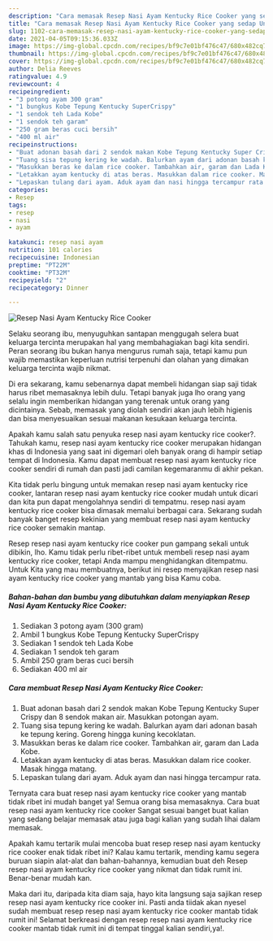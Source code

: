 ```yaml
---
description: "Cara memasak Resep Nasi Ayam Kentucky Rice Cooker yang sedap Untuk Jualan"
title: "Cara memasak Resep Nasi Ayam Kentucky Rice Cooker yang sedap Untuk Jualan"
slug: 1102-cara-memasak-resep-nasi-ayam-kentucky-rice-cooker-yang-sedap-untuk-jualan
date: 2021-04-05T09:15:36.033Z
image: https://img-global.cpcdn.com/recipes/bf9c7e01bf476c47/680x482cq70/resep-nasi-ayam-kentucky-rice-cooker-foto-resep-utama.jpg
thumbnail: https://img-global.cpcdn.com/recipes/bf9c7e01bf476c47/680x482cq70/resep-nasi-ayam-kentucky-rice-cooker-foto-resep-utama.jpg
cover: https://img-global.cpcdn.com/recipes/bf9c7e01bf476c47/680x482cq70/resep-nasi-ayam-kentucky-rice-cooker-foto-resep-utama.jpg
author: Delia Reeves
ratingvalue: 4.9
reviewcount: 4
recipeingredient:
- "3 potong ayam 300 gram"
- "1 bungkus Kobe Tepung Kentucky SuperCrispy"
- "1 sendok teh Lada Kobe"
- "1 sendok teh garam"
- "250 gram beras cuci bersih"
- "400 ml air"
recipeinstructions:
- "Buat adonan basah dari 2 sendok makan Kobe Tepung Kentucky Super Crispy dan 8 sendok makan air. Masukkan potongan ayam."
- "Tuang sisa tepung kering ke wadah. Balurkan ayam dari adonan basah ke tepung kering. Goreng hingga kuning kecoklatan."
- "Masukkan beras ke dalam rice cooker. Tambahkan air, garam dan Lada Kobe."
- "Letakkan ayam kentucky di atas beras. Masukkan dalam rice cooker. Masak hingga matang."
- "Lepaskan tulang dari ayam. Aduk ayam dan nasi hingga tercampur rata."
categories:
- Resep
tags:
- resep
- nasi
- ayam

katakunci: resep nasi ayam 
nutrition: 101 calories
recipecuisine: Indonesian
preptime: "PT22M"
cooktime: "PT32M"
recipeyield: "2"
recipecategory: Dinner

---
```



![Resep Nasi Ayam Kentucky Rice Cooker](https://img-global.cpcdn.com/recipes/bf9c7e01bf476c47/680x482cq70/resep-nasi-ayam-kentucky-rice-cooker-foto-resep-utama.jpg)

Selaku seorang ibu, menyuguhkan santapan menggugah selera buat keluarga tercinta merupakan hal yang membahagiakan bagi kita sendiri. Peran seorang ibu bukan hanya mengurus rumah saja, tetapi kamu pun wajib memastikan keperluan nutrisi terpenuhi dan olahan yang dimakan keluarga tercinta wajib nikmat.

Di era  sekarang, kamu sebenarnya dapat membeli hidangan siap saji tidak harus ribet memasaknya lebih dulu. Tetapi banyak juga lho orang yang selalu ingin memberikan hidangan yang terenak untuk orang yang dicintainya. Sebab, memasak yang diolah sendiri akan jauh lebih higienis dan bisa menyesuaikan sesuai makanan kesukaan keluarga tercinta. 



Apakah kamu salah satu penyuka resep nasi ayam kentucky rice cooker?. Tahukah kamu, resep nasi ayam kentucky rice cooker merupakan hidangan khas di Indonesia yang saat ini digemari oleh banyak orang di hampir setiap tempat di Indonesia. Kamu dapat membuat resep nasi ayam kentucky rice cooker sendiri di rumah dan pasti jadi camilan kegemaranmu di akhir pekan.

Kita tidak perlu bingung untuk memakan resep nasi ayam kentucky rice cooker, lantaran resep nasi ayam kentucky rice cooker mudah untuk dicari dan kita pun dapat mengolahnya sendiri di tempatmu. resep nasi ayam kentucky rice cooker bisa dimasak memalui berbagai cara. Sekarang sudah banyak banget resep kekinian yang membuat resep nasi ayam kentucky rice cooker semakin mantap.

Resep resep nasi ayam kentucky rice cooker pun gampang sekali untuk dibikin, lho. Kamu tidak perlu ribet-ribet untuk membeli resep nasi ayam kentucky rice cooker, tetapi Anda mampu menghidangkan ditempatmu. Untuk Kita yang mau membuatnya, berikut ini resep menyajikan resep nasi ayam kentucky rice cooker yang mantab yang bisa Kamu coba.

<!--inarticleads1-->

##### Bahan-bahan dan bumbu yang dibutuhkan dalam menyiapkan Resep Nasi Ayam Kentucky Rice Cooker:

1. Sediakan 3 potong ayam (300 gram)
1. Ambil 1 bungkus Kobe Tepung Kentucky SuperCrispy
1. Sediakan 1 sendok teh Lada Kobe
1. Sediakan 1 sendok teh garam
1. Ambil 250 gram beras cuci bersih
1. Sediakan 400 ml air




<!--inarticleads2-->

##### Cara membuat Resep Nasi Ayam Kentucky Rice Cooker:

1. Buat adonan basah dari 2 sendok makan Kobe Tepung Kentucky Super Crispy dan 8 sendok makan air. Masukkan potongan ayam.
1. Tuang sisa tepung kering ke wadah. Balurkan ayam dari adonan basah ke tepung kering. Goreng hingga kuning kecoklatan.
1. Masukkan beras ke dalam rice cooker. Tambahkan air, garam dan Lada Kobe.
1. Letakkan ayam kentucky di atas beras. Masukkan dalam rice cooker. Masak hingga matang.
1. Lepaskan tulang dari ayam. Aduk ayam dan nasi hingga tercampur rata.




Ternyata cara buat resep nasi ayam kentucky rice cooker yang mantab tidak ribet ini mudah banget ya! Semua orang bisa memasaknya. Cara buat resep nasi ayam kentucky rice cooker Sangat sesuai banget buat kalian yang sedang belajar memasak atau juga bagi kalian yang sudah lihai dalam memasak.

Apakah kamu tertarik mulai mencoba buat resep resep nasi ayam kentucky rice cooker enak tidak ribet ini? Kalau kamu tertarik, mending kamu segera buruan siapin alat-alat dan bahan-bahannya, kemudian buat deh Resep resep nasi ayam kentucky rice cooker yang nikmat dan tidak rumit ini. Benar-benar mudah kan. 

Maka dari itu, daripada kita diam saja, hayo kita langsung saja sajikan resep resep nasi ayam kentucky rice cooker ini. Pasti anda tiidak akan nyesel sudah membuat resep resep nasi ayam kentucky rice cooker mantab tidak rumit ini! Selamat berkreasi dengan resep resep nasi ayam kentucky rice cooker mantab tidak rumit ini di tempat tinggal kalian sendiri,ya!.

